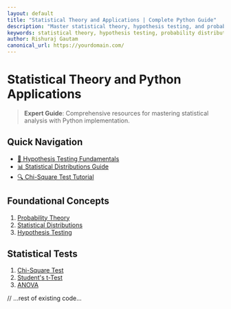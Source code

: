 ```yaml
---
layout: default
title: "Statistical Theory and Applications | Complete Python Guide"
description: "Master statistical theory, hypothesis testing, and probability distributions with practical Python examples and detailed explanations"
keywords: statistical theory, hypothesis testing, probability distributions, python statistics, data analysis
author: Rishuraj Gautam
canonical_url: https://yourdomain.com/
---
```


# Statistical Theory and Python Applications

> **Expert Guide**: Comprehensive resources for mastering statistical analysis with Python implementation.

## Quick Navigation
- [🎯 Hypothesis Testing Fundamentals](statistical-theory/hypothesis-testing.md)
- [📊 Statistical Distributions Guide](statistical-theory/statistical-distributions.md)
- [🔍 Chi-Square Test Tutorial](statistical-theory/chi-square-test.md)

## Foundational Concepts
1. [Probability Theory](statistical-theory/probability-theory.md)
2. [Statistical Distributions](statistical-theory/statistical-distributions.md)
3. [Hypothesis Testing](statistical-theory/hypothesis-testing.md)

## Statistical Tests
1. [Chi-Square Test](statistical-theory/chi-square-test.md)
2. [Student's t-Test](statistical-theory/t-test.md)
3. [ANOVA](statistical-theory/anova.md)

// ...rest of existing code...
